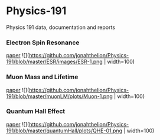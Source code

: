 # Physics-191
Physics 191 data, documentation and reports

### Electron Spin Resonance
[paper](https://github.com/jonahthelion/Physics-191/blob/master/ESR/ESR.pdf)
![](https://github.com/jonahthelion/Physics-191/blob/master/ESR/images/ESR-1.png | width=100)

### Muon Mass and Lifetime
[paper](https://github.com/jonahthelion/Physics-191/blob/master/muonLM/Muon.pdf)
![](https://github.com/jonahthelion/Physics-191/blob/master/muonLM/plots/Muon-1.png | width=100)

### Quantum Hall Effect
[paper](https://github.com/jonahthelion/Physics-191/blob/master/quantumHall/QHE.pdf)
![](https://github.com/jonahthelion/Physics-191/blob/master/quantumHall/plots/QHE-01.png | width=100)